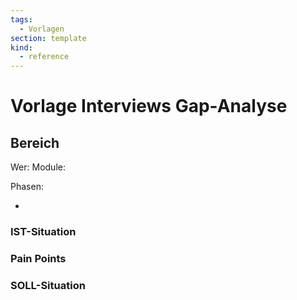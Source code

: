 ```yaml
---
tags:
  - Vorlagen
section: template
kind:
  - reference
---
```


# Vorlage Interviews Gap-Analyse

## Bereich

Wer: <!-- Wer sind die interviewten Personen und deren Rollen. -->
Module: <!-- Welche Odoo-Apps werden behandelt. -->

Phasen:

- <!-- Link auf die Odoo-Projekt Phase -->

### IST-Situation

<!-- Wie sieht die aktuelle Situation in diesem Bereich aus? -->
<!-- Wie sehen die bestehenden Prozesse aus? -->
<!-- Welche Systeme sind im Einsatz? -->

### Pain Points

<!-- Wo finden Medienbrüche statt? -->
<!-- Wo entsteht viel administrativer Aufwand? -->
<!-- Wo wird die Koordination mit internen oder externen Akteuren schwierig? -->

### SOLL-Situation

<!-- Wo können Prozesse verbessert werden? -->
<!-- Wie könnte der Einsatz von Odoo in diesem Bereich aussehen? -->
